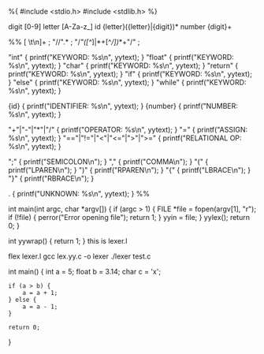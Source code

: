 %{
#include <stdio.h>
#include <stdlib.h>
%}

digit   [0-9]
letter  [A-Za-z_]
id      {letter}({letter}|{digit})*
number  {digit}+

%%
[ \t\n]+                ;
"//".*                  ;
"/*"([^*]|\*+[^*/])*\*+"/"    ;

"int"                   { printf("KEYWORD: %s\n", yytext); }
"float"                 { printf("KEYWORD: %s\n", yytext); }
"char"                  { printf("KEYWORD: %s\n", yytext); }
"return"                { printf("KEYWORD: %s\n", yytext); }
"if"                    { printf("KEYWORD: %s\n", yytext); }
"else"                  { printf("KEYWORD: %s\n", yytext); }
"while"                 { printf("KEYWORD: %s\n", yytext); }

{id}                    { printf("IDENTIFIER: %s\n", yytext); }
{number}                { printf("NUMBER: %s\n", yytext); }

"+"|"-"|"*"|"/"         { printf("OPERATOR: %s\n", yytext); }
"="                     { printf("ASSIGN: %s\n", yytext); }
"=="|"!="|"<"|"<="|">"|">=" { printf("RELATIONAL OP: %s\n", yytext); }

";"                     { printf("SEMICOLON\n"); }
","                     { printf("COMMA\n"); }
"("                     { printf("LPAREN\n"); }
")"                     { printf("RPAREN\n"); }
"{"                     { printf("LBRACE\n"); }
"}"                     { printf("RBRACE\n"); }

.                       { printf("UNKNOWN: %s\n", yytext); }
%%

int main(int argc, char *argv[]) {
    if (argc > 1) {
        FILE *file = fopen(argv[1], "r");
        if (!file) {
            perror("Error opening file");
            return 1;
        }
        yyin = file;
    }
    yylex();
    return 0;
}

int yywrap() {
    return 1;
}
this is lexer.l

flex lexer.l
gcc lex.yy.c -o lexer
./lexer test.c


int main() {
    int a = 5;
    float b = 3.14;
    char c = 'x';

    if (a > b) {
        a = a + 1;
    } else {
        a = a - 1;
    }

    return 0;
}
